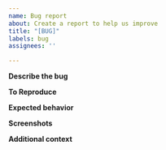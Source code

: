 ```yaml
---
name: Bug report
about: Create a report to help us improve
title: "[BUG]"
labels: bug
assignees: ''

---
```


**Describe the bug**


**To Reproduce**


**Expected behavior**


**Screenshots**


**Additional context**
